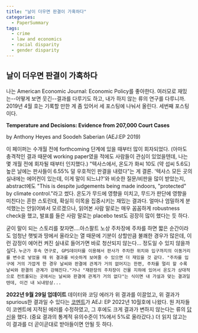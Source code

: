 ```yaml
---
title: "날이 더우면 판결이 가혹하다"
categories:
  - PaperSummary
tags:
  - crime
  - law and economics
  - racial disparity
  - gender disparity
---
```


## 날이 더우면 판결이 가혹하다

나는 American Economic Journal: Economic Policy를 좋아한다. 여러모로 재밌는--어떻게 보면 웃긴--결과를 다루기도 하고, 내가 하지 않는 류의 연구를 다루니까. 2019년 4월 호는 기록할 만한 게 좀 있어서 세 포스팅에 나눠서 올린다. 세번째 포스팅이다. 

**Temperature and Decisions: Evidence from 207,000 Court Cases**

by Anthony Heyes and Soodeh Saberian (AEJ:EP 2019)

이 페이퍼는 수개월 전에 forthcoming 단계에 있을 때부터 많이 회자되었다. (아마도 충격적인 결과 때문에 working paper였을 적에도 사람들이 관심이 있었을텐데, 나는 몇 개월 전에 회자될 때부터 인지했다.) "텍사스에서, 온도가 화씨 10도 (약 섭씨 5.6도) 높은 날에는 판사들이 6.55% 덜 우호적인 판결을 내렸다"는 게 결론. '텍사스 모든 곳의 실내에는 에어컨이 있는데, 이게 말이 되느냐?'와 비슷한 질문/비판을 많이 받았는지, abstract에도 "This is despite judgements being made indoors, "protected" by climate control."라고 썼다. 온도가 무드에 영향을 미치고, 무드가 판단에 영향을 미친다는 흔한 스토린데, 확실히 이목을 집중시키는 재밌는 결과다. 얼마나 엄밀하게 분석했는는 안읽어봐서 모르겠으나, 읽어본 사람 말로는 매우 꼼꼼하게 robustness check을 했고, 발표를 들은 사람 말로는 placebo test도 굉장히 많이 했다는 듯 하다. 

굳이 말이 되는 스토리를 찾자면....아스팔트 노상 주차장에 주차를 하면 짧은 순간이라도 엄청난 햇빛과 땅에서 올라오는 열 때문에 기분이 상할만큼 불쾌한 경우가 많은데, 이런 감정이 에어컨 켜진 실내로 들어가면 바로 청산되지 않는다... 정도일 수 있지 않을까 싶다.
`누군가 후속 연구로, GPS데이터를 이용해서 판사가 주차한 위치와 입구까지의 이동거리를 변수로 넣었을 때 위 결과를 비슷하게 보여줄 수 있으면 더 재밌을 것 같다. "주차를 입구에 거의 가깝게 한 경우 날씨와 판결에 관계가 거의 없어지는 한편, 주차를 멀리 할 수록 날씨와 판결의 관계가 강해진다."거나 "재판장의 주차장이 건물 지하에 있어서 온도가 상대적으로 컨트롤되는 곳에서는 날씨와 판결에 관계가 거의 없다"는 식이면 내 가설과 맞는 결과일 텐데, 이건 내 뇌내망상...`


**2022년 9월 29일 업데이트**
데이터와 코딩 에러가 위 결과를 이끌었고, 위 결과가 spurious한 결과일 수 있다는 [코멘트](https://pubs.aeaweb.org/doi/pdfplus/10.1257/app.20200118)가 AEJ: EP 2022년 10월호에 나왔다. 원 저자들이 코멘트에 지적된 에러를 수정하였고, 그 후에도 크게 결과가 변하지 않는다는 류의 [답신](https://pubs.aeaweb.org/doi/pdfplus/10.1257/app.20200068)을 했다. (중요 결과의 통계적 유의수준이 1%에서 5%로 올라갔다.) 더 읽지 않고는 이 결과를 더 곧이곧대로 받아들이면 안될 듯 하다. 

